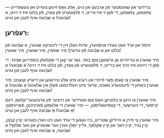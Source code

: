 ברידער און שוועסטער פֿון אַרבעט און נויט,
אַלע וואָס זײַנען צעזייט און צעשפּרייט —
צוזאַמען, צוזאַמען, די פֿאָן זי איז גרייט,
זי פֿלאַטערט פֿון צאָרן, פֿון בלוט איז זי רויט,
אַ שבֿועה! אַ שבֿועה אויף לעבן און טויט!

## רעפֿרען:
הימל און ערד וועט אונדז אויסהערן,
עדות וועלן זײַן די ליכטיקע שטערן,
אַ שבֿועה פֿון בלוט און אַ שבֿועה פֿון טרערן!
מיר שווערן, מיר שווערן, מיר שווערן!

מיר שווערן אַ טרײַהייט אָן גרענעצן צום *בונד*.
נאָר ער קען די שקלאַפֿן באַפֿרײַען אַצינד.
די פֿאָן די רויטע איז הויך אוּן ברייט;
זי פֿלאַטערט פֿון צאָרן, פֿון בלוט איז זי רויט!
אַ שבֿועה! אַ שבֿועה אויף לעבן און טויט!

מיר שווערן צו קעמן פֿאַר פֿײַהײַ און רעכט
מיט אַלע טיראַנען און זייערע קנעכט;
מיר שווערן באַזיגן די פֿינצטערע מאַכט,
אָדער מיט העלדנמוט פֿאַלן אין שלאַכט!
אַ שבֿועה! אַ שבֿועה אויף לעבן און טויט!

מיר שווערן צו היטן אַ בלוטיקן האַס
צום מערדער און רויבער פֿון אַרבעטער־קלאַס,
דעם קייסער, די הערשער, די קאַפּיטאַליסטן, —
מיר שווערן זיי אַלעמען פֿאַרניכטן, פֿאַרוויסטן:
אַ שבֿועה! אַ שבֿועה אויף לעבן און טויט!

מיר שווערן צי פֿירן אַ הייליקן שטרײַט,
ביז וואַנען די ערד וועט ניט ווערן באַנײַט:
קיין קבצן, קיין נגיד, קיין האַר און קיין שקלאַף,
גלײַך זאָלן ווערן ווער שטאַרק און ווער שלאַף!
אַ שבֿועה, אַ שבֿועה אויף לעבן און טויט!

